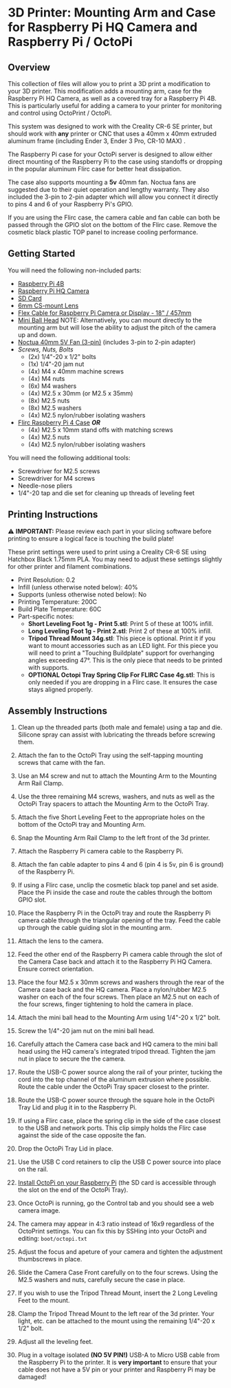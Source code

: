 # 3D Printer: Mounting Arm and Case for Raspberry Pi HQ Camera and Raspberry Pi / OctoPi

## Overview

This collection of files will allow you to print a 3D print a modification to your 3D printer.  This modification adds a mounting arm, case for the Raspberry Pi HQ Camera, as well as a covered tray for a Raspberry Pi 4B.  This is particularly useful for adding a camera to your printer for monitoring and control using OctoPrint / OctoPi.

This system was designed to work with the Creality CR-6 SE printer, but should work with __any__ printer or CNC that uses a 40mm x 40mm extruded aluminum frame (including Ender 3, Ender 3 Pro, CR-10 MAX) .

The Raspberry Pi case for your OctoPi server is designed to allow either direct mounting of the Raspberry Pi to the case using standoffs or dropping in the popular aluminum Flirc case for better heat dissipation.   

The case also supports mounting a **5v** 40mm fan.   Noctua fans are suggested due to their quiet operation and lengthy warranty.   They also included the 3-pin to 2-pin adapter which will allow you connect it directly to pins 4 and 6 of your Raspberry Pi's GPIO.

If you are using the Flirc case, the camera cable and fan cable can both be passed through the GPIO slot on the bottom of the Flirc case.   Remove the cosmetic black plastic TOP panel to increase cooling performance.

## Getting Started

You will need the following non-included parts:
- [Raspberry Pi 4B](https://smile.amazon.com/gp/product/B08DJ9MLHV/)
- [Raspberry Pi HQ Camera](https://www.canakit.com/raspberry-pi-hq-camera.html)
- [SD Card](https://smile.amazon.com/gp/product/B07FCMKK5X)
- [6mm CS-mount Lens](https://smile.amazon.com/gp/product/B088GWZPL1)
- [Flex Cable for Raspberry Pi Camera or Display - 18" / 457mm](https://www.adafruit.com/product/1730)
- [Mini Ball Head](https://smile.amazon.com/gp/product/B01N7RYA87) NOTE: Alternatively, you can mount directly to the mounting arm but will lose the ability to adjust the pitch of the camera up and down.
- [Noctua 40mm 5V Fan (3-pin)](https://smile.amazon.com/gp/product/B00NEMGCIA) (includes 3-pin to 2-pin adapter)
- *Screws, Nuts, Bolts*
  - (2x) 1/4"-20 x 1/2" bolts
  - (1x) 1/4"-20 jam nut
  - (4x) M4 x 40mm machine screws
  - (4x) M4 nuts
  - (6x) M4 washers
  - (4x) M2.5 x 30mm (or M2.5 x 35mm) 
  - (8x) M2.5 nuts
  - (8x) M2.5 washers
  - (4x) M2.5 nylon/rubber isolating washers
- [Flirc Raspberry Pi 4 Case](https://www.amazon.com/Flirc-Raspberry-Pi-Case-Silver/dp/B07WG4DW52/) _**OR**_
   - (4x) M2.5 x 10mm stand offs with matching screws
   - (4x) M2.5 nuts
   - (4x) M2.5 nylon/rubber isolating washers


You will need the following additional tools:
- Screwdriver for M2.5 screws
- Screwdriver for M4 screws
- Needle-nose pliers
- 1/4"-20 tap and die set for cleaning up threads of leveling feet


## Printing Instructions

:warning: **IMPORTANT:** Please review each part in your slicing software before printing to ensure a logical face is touching the build plate!      

These print settings were used to print using a Creality CR-6 SE using Hatchbox Black 1.75mm PLA.   You may need to adjust these settings slightly for other printer and filament combinations.

- Print Resolution: 0.2
- Infill (unless otherwise noted below): 40%
- Supports (unless otherwise noted below): No
- Printing Temperature: 200C
- Build Plate Temperature: 60C
- Part-specific notes:
   - **Short Leveling Foot 1g - Print 5.stl**: Print 5 of these at 100% infill.
   - **Long Leveling Foot 1g - Print 2.stl**: Print 2 of these at 100% infill.
   - **Tripod Thread Mount 34g.stl**: This piece is optional.   Print it if you want to mount accessories such as an LED light.   For this piece you will need to print a "Touching Buildplate" support for overhanging angles exceeding 47°.  This is the only piece that needs to be printed with supports.
  - **OPTIONAL Octopi Tray Spring Clip For FLIRC Case 4g.stl**: This is only needed if you are dropping in a Flirc case.  It ensures the case stays aligned properly.


## Assembly Instructions

1. Clean up the threaded parts (both male and female) using a tap and die.   Silicone spray can assist with lubricating the threads before screwing them.

1. Attach the fan to the OctoPi Tray using the self-tapping mounting screws that came with the fan.

1. Use an M4 screw and nut to attach the Mounting Arm to the Mounting Arm Rail Clamp.

1. Use the three remaining M4 screws, washers, and nuts as well as the OctoPi Tray spacers to attach the Mounting Arm to the OctoPi Tray. 

1. Attach the five Short Leveling Feet to the appropriate holes on the bottom of the OctoPi tray and Mounting Arm.

1. Snap the Mounting Arm Rail Clamp to the left front of the 3d printer.   

1. Attach the Raspberry Pi camera cable to the Raspberry Pi.

1. Attach the fan cable adapter to pins 4 and 6 (pin 4 is 5v, pin 6 is ground) of the Raspberry Pi.  

1. If using a Flirc case, unclip the cosmetic black top panel and set aside.  Place the Pi inside the case and route the cables through the bottom GPIO slot.

1. Place the Raspberry Pi in the OctoPi tray and route the Raspberry Pi camera cable through the triangular opening of the tray.   Feed the cable up through the cable guiding slot in the mounting arm.

1. Attach the lens to the camera.

1. Feed the other end of the Raspberry Pi camera cable through the slot of the Camera Case back and attach it to the Raspberry Pi HQ Camera.  Ensure correct orientation.  

1. Place the four M2.5 x 30mm screws and washers through the rear of the Camera case back and the HQ camera.   Place a nylon/rubber M2.5 washer on each of the four screws.   Then place an M2.5 nut on each of the four screws, finger tightening to hold the camera in place.  

1. Attach the mini ball head to the Mounting Arm using 1/4"-20 x 1/2" bolt.

1. Screw the 1/4"-20 jam nut on the mini ball head.    

1. Carefully attach the Camera case back and HQ camera to the mini ball head using the HQ camera's integrated tripod thread.   Tighten the jam nut in place to secure the the camera.

1. Route the USB-C power source along the rail of your printer, tucking the cord into the top channel of the aluminum extrusion where possible.   Route the cable under the OctoPi Tray spacer closest to the printer.

1. Route the USB-C power source through the square hole in the OctoPi Tray Lid and plug it in to the Raspberry Pi.   

1. If using a Flirc case, place the spring clip in the side of the case closest to the USB and network ports.   This clip simply holds the Flirc case against the side of the case opposite the fan.

1. Drop the OctoPi Tray Lid in place.

1. Use the USB C cord retainers to clip the USB C power source into place on the rail.

1. [Install OctoPi on your Raspberry Pi](https://octoprint.org/download/) (the SD card is accessible through the slot on the end of the OctoPi Tray).

1. Once OctoPi is running, go the Control tab and you should see a web camera image.    

1. The camera may appear in 4:3 ratio instead of 16x9 regardless of the OctoPrint settings.   You can fix this by SSHing into your OctoPi and editing: `boot/octopi.txt`

1. Adjust the focus and apeture of your camera and tighten the adjustment thumbscrews in place.   

1. Slide the Camera Case Front carefully on to the four screws.   Using the M2.5 washers and nuts, carefully secure the case in place.

1. If you wish to use the Tripod Thread Mount, insert the 2 Long Leveling Feet to the mount.

1. Clamp the Tripod Thread Mount to the left rear of the 3d printer.   Your light, etc. can be attached to the mount using the remaining 1/4"-20 x 1/2" bolt.

1. Adjust all the leveling feet.

1. Plug in a voltage isolated **(NO 5V PIN!)** USB-A to Micro USB cable from the Raspberry Pi to the printer.  It is **very important** to ensure that your cable does not have a 5V pin or your printer  and Raspberry Pi may be damaged!
